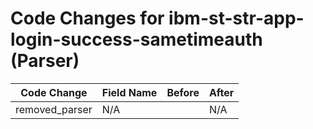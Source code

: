 # Code Changes for ibm-st-str-app-login-success-sametimeauth (Parser)

| Code Change | Field Name | Before | After |
|-------------|------------|--------|-------|
| removed_parser | N/A |  | N/A |